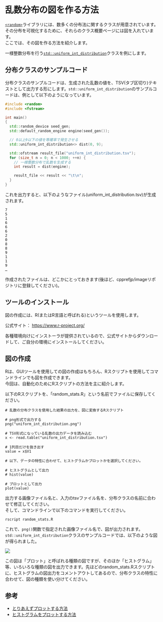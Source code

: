 # 乱数分布の図を作る方法

[`<random>`](/reference/random.md)ライブラリには、数多くの分布法に関するクラスが用意されています。その分布を可視化するために、それらのクラス概要ページには図を入れています。  
ここでは、その図を作る方法を紹介します。

一様整数分布を行う[`std::uniform_int_distribution`](/reference/random/uniform_int_distribution.md)クラスを例にします。


## 分布クラスのサンプルコード
分布クラスのサンプルコードは、生成された乱数の値を、TSV(タブ区切り)テキストとして出力する形にします。`std::uniform_int_distribution`のサンプルコードは、例として以下のようになっています。

```cpp example
#include <random>
#include <fstream>

int main() 
{
  std::random_device seed_gen;
  std::default_random_engine engine(seed_gen());

  // 0以上9以下の値を等確率で発生させる
  std::uniform_int_distribution<> dist(0, 9);

  std::ofstream result_file("uniform_int_distribution.tsv");
  for (size_t n = 0; n < 1000; ++n) {
    // 一様整数分布で乱数を生成する
    int result = dist(engine);

    result_file << result << "\t\n";
  }
}
```

これを出力すると、以下のようなファイル(uniform_int_distribution.tsv)が生成されます。
```
7
5
1
6
6
6
2
0
8
8
9
1
1
9
…
```

作成されたファイルは、どこかにとっておきます(後ほど、cpprefjp/imageリポジトリに登録してください)。


## ツールのインストール
図の作成には、R(またはR言語と呼ばれる)というツールを使用します。  


公式サイト： https://www.r-project.org/


各種環境向けにインストーラが提供されているので、公式サイトからダウンロードして、ご自分の環境にインストールしてください。


## 図の作成
Rは、GUIツールを使用しての図の作成はもちろん、Rスクリプトを使用してコマンドラインでも図を作成できます。  
今回は、自動化のためにRスクリプトの方法を主に紹介します。  
  
以下のRスクリプトを、「random_stats.R」という名前でファイルに保存してください。
```
# 乱数の分布クラスを使用した結果の出力を、図に変換するRスクリプト

# png形式で出力する
png("uniform_int_distribution.png")

# TSV形式になっている乱数の出力データを読み込む
x <- read.table("uniform_int_distribution.tsv")

# 1列目だけを抜き出す
value = x$V1

# 以下、データの特性に合わせて、ヒストグラムかプロットかを選択してください。

# ヒストグラムとして出力
# hist(value)

# プロットとして出力
plot(value)
```

出力する画像ファイル名と、入力のtsvファイル名を、分布クラスの名前に合わせて修正してください。  
そして、コマンドラインで以下のコマンドを実行してください。

```
rscript random_stats.R
```

これで、`png()`関数で指定された画像ファイル名で、図が出力されます。  
`std::uniform_int_distribution`クラスのサンプルコードでは、以下のような図が得られました。

![](https://raw.github.com/cpprefjp/image/master/reference/random/uniform_int_distribution/uniform_int_distribution.png)

この図は「プロット」と呼ばれる種類の図ですが、そのほか「ヒストグラム」等、いろいろな種類の図を出力できます。先ほどのrandom_stats.Rスクリプトに、ヒストグラムの図出力をコメントアウトしてあるので、分布クラスの特性に合わせて、図の種類を使い分けてください。


## 参考
* [とりあえずプロットする方法](http://cse.naro.affrc.go.jp/takezawa/r-tips/r/48.html)
* [ヒストグラムをプロットする方法](http://cse.naro.affrc.go.jp/takezawa/r-tips/r/61.html)


